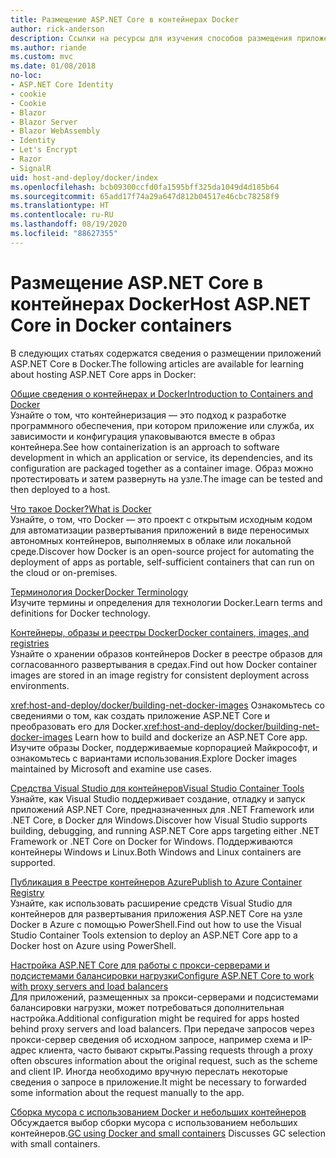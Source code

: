 ```yaml
---
title: Размещение ASP.NET Core в контейнерах Docker
author: rick-anderson
description: Ссылки на ресурсы для изучения способов размещения приложений ASP.NET Core в контейнерах Docker.
ms.author: riande
ms.custom: mvc
ms.date: 01/08/2018
no-loc:
- ASP.NET Core Identity
- cookie
- Cookie
- Blazor
- Blazor Server
- Blazor WebAssembly
- Identity
- Let's Encrypt
- Razor
- SignalR
uid: host-and-deploy/docker/index
ms.openlocfilehash: bcb09300ccfd0fa1595bff325da1049d4d185b64
ms.sourcegitcommit: 65add17f74a29a647d812b04517e46cbc78258f9
ms.translationtype: HT
ms.contentlocale: ru-RU
ms.lasthandoff: 08/19/2020
ms.locfileid: "88627355"
---
```

# <a name="host-aspnet-core-in-docker-containers"></a><span data-ttu-id="2c987-103">Размещение ASP.NET Core в контейнерах Docker</span><span class="sxs-lookup"><span data-stu-id="2c987-103">Host ASP.NET Core in Docker containers</span></span>

<span data-ttu-id="2c987-104">В следующих статьях содержатся сведения о размещении приложений ASP.NET Core в Docker.</span><span class="sxs-lookup"><span data-stu-id="2c987-104">The following articles are available for learning about hosting ASP.NET Core apps in Docker:</span></span>

[<span data-ttu-id="2c987-105">Общие сведения о контейнерах и Docker</span><span class="sxs-lookup"><span data-stu-id="2c987-105">Introduction to Containers and Docker</span></span>](/dotnet/standard/microservices-architecture/container-docker-introduction/index)  
<span data-ttu-id="2c987-106">Узнайте о том, что контейнеризация — это подход к разработке программного обеспечения, при котором приложение или служба, их зависимости и конфигурация упаковываются вместе в образ контейнера.</span><span class="sxs-lookup"><span data-stu-id="2c987-106">See how containerization is an approach to software development in which an application or service, its dependencies, and its configuration are packaged together as a container image.</span></span> <span data-ttu-id="2c987-107">Образ можно протестировать и затем развернуть на узле.</span><span class="sxs-lookup"><span data-stu-id="2c987-107">The image can be tested and then deployed to a host.</span></span>

[<span data-ttu-id="2c987-108">Что такое Docker?</span><span class="sxs-lookup"><span data-stu-id="2c987-108">What is Docker</span></span>](/dotnet/standard/microservices-architecture/container-docker-introduction/docker-defined)  
<span data-ttu-id="2c987-109">Узнайте, о том, что Docker — это проект с открытым исходным кодом для автоматизации развертывания приложений в виде переносимых автономных контейнеров, выполняемых в облаке или локальной среде.</span><span class="sxs-lookup"><span data-stu-id="2c987-109">Discover how Docker is an open-source project for automating the deployment of apps as portable, self-sufficient containers that can run on the cloud or on-premises.</span></span>

[<span data-ttu-id="2c987-110">Терминология Docker</span><span class="sxs-lookup"><span data-stu-id="2c987-110">Docker Terminology</span></span>](/dotnet/standard/microservices-architecture/container-docker-introduction/docker-terminology)  
<span data-ttu-id="2c987-111">Изучите термины и определения для технологии Docker.</span><span class="sxs-lookup"><span data-stu-id="2c987-111">Learn terms and definitions for Docker technology.</span></span>

[<span data-ttu-id="2c987-112">Контейнеры, образы и реестры Docker</span><span class="sxs-lookup"><span data-stu-id="2c987-112">Docker containers, images, and registries</span></span>](/dotnet/standard/microservices-architecture/container-docker-introduction/docker-containers-images-registries)  
<span data-ttu-id="2c987-113">Узнайте о хранении образов контейнеров Docker в реестре образов для согласованного развертывания в средах.</span><span class="sxs-lookup"><span data-stu-id="2c987-113">Find out how Docker container images are stored in an image registry for consistent deployment across environments.</span></span>

<span data-ttu-id="2c987-114"><xref:host-and-deploy/docker/building-net-docker-images> Ознакомьтесь со сведениями о том, как создать приложение ASP.NET Core и преобразовать его для Docker.</span><span class="sxs-lookup"><span data-stu-id="2c987-114"><xref:host-and-deploy/docker/building-net-docker-images> Learn how to build and dockerize an ASP.NET Core app.</span></span> <span data-ttu-id="2c987-115">Изучите образы Docker, поддерживаемые корпорацией Майкрософт, и ознакомьтесь с вариантами использования.</span><span class="sxs-lookup"><span data-stu-id="2c987-115">Explore Docker images maintained by Microsoft and examine use cases.</span></span>

[<span data-ttu-id="2c987-116">Средства Visual Studio для контейнеров</span><span class="sxs-lookup"><span data-stu-id="2c987-116">Visual Studio Container Tools</span></span>](xref:host-and-deploy/docker/visual-studio-tools-for-docker)  
<span data-ttu-id="2c987-117">Узнайте, как Visual Studio поддерживает создание, отладку и запуск приложений ASP.NET Core, предназначенных для .NET Framework или .NET Core, в Docker для Windows.</span><span class="sxs-lookup"><span data-stu-id="2c987-117">Discover how Visual Studio supports building, debugging, and running ASP.NET Core apps targeting either .NET Framework or .NET Core on Docker for Windows.</span></span> <span data-ttu-id="2c987-118">Поддерживаются контейнеры Windows и Linux.</span><span class="sxs-lookup"><span data-stu-id="2c987-118">Both Windows and Linux containers are supported.</span></span>

[<span data-ttu-id="2c987-119">Публикация в Реестре контейнеров Azure</span><span class="sxs-lookup"><span data-stu-id="2c987-119">Publish to Azure Container Registry</span></span>](/azure/vs-azure-tools-docker-hosting-web-apps-in-docker)  
<span data-ttu-id="2c987-120">Узнайте, как использовать расширение средств Visual Studio для контейнеров для развертывания приложения ASP.NET Core на узле Docker в Azure с помощью PowerShell.</span><span class="sxs-lookup"><span data-stu-id="2c987-120">Find out how to use the Visual Studio Container Tools extension to deploy an ASP.NET Core app to a Docker host on Azure using PowerShell.</span></span>

[<span data-ttu-id="2c987-121">Настройка ASP.NET Core для работы с прокси-серверами и подсистемами балансировки нагрузки</span><span class="sxs-lookup"><span data-stu-id="2c987-121">Configure ASP.NET Core to work with proxy servers and load balancers</span></span>](xref:host-and-deploy/proxy-load-balancer)  
<span data-ttu-id="2c987-122">Для приложений, размещенных за прокси-серверами и подсистемами балансировки нагрузки, может потребоваться дополнительная настройка.</span><span class="sxs-lookup"><span data-stu-id="2c987-122">Additional configuration might be required for apps hosted behind proxy servers and load balancers.</span></span> <span data-ttu-id="2c987-123">При передаче запросов через прокси-сервер сведения об исходном запросе, например схема и IP-адрес клиента, часто бывают скрыты.</span><span class="sxs-lookup"><span data-stu-id="2c987-123">Passing requests through a proxy often obscures information about the original request, such as the scheme and client IP.</span></span> <span data-ttu-id="2c987-124">Иногда необходимо вручную переслать некоторые сведения о запросе в приложение.</span><span class="sxs-lookup"><span data-stu-id="2c987-124">It might be necessary to forwarded some information about the request manually to the app.</span></span>

<span data-ttu-id="2c987-125">[Сборка мусора с использованием Docker и небольших контейнеров](xref:performance/memory#sc) Обсуждается выбор сборки мусора с использованием небольших контейнеров.</span><span class="sxs-lookup"><span data-stu-id="2c987-125">[GC using Docker and small containers](xref:performance/memory#sc) Discusses GC selection with small containers.</span></span>